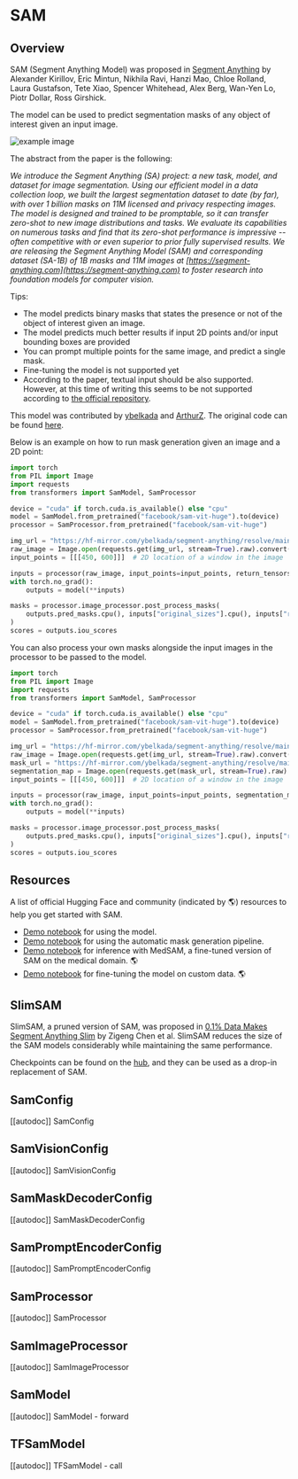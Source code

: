 <!--Copyright 2023 The HuggingFace Team. All rights reserved.

Licensed under the Apache License, Version 2.0 (the "License"); you may not use this file except in compliance with
the License. You may obtain a copy of the License at

http://www.apache.org/licenses/LICENSE-2.0

Unless required by applicable law or agreed to in writing, software distributed under the License is distributed on
an "AS IS" BASIS, WITHOUT WARRANTIES OR CONDITIONS OF ANY KIND, either express or implied. See the License for the
specific language governing permissions and limitations under the License.

⚠️ Note that this file is in Markdown but contain specific syntax for our doc-builder (similar to MDX) that may not be
rendered properly in your Markdown viewer.

-->

# SAM

## Overview

SAM (Segment Anything Model) was proposed in [Segment Anything](https://arxiv.org/pdf/2304.02643v1.pdf) by Alexander Kirillov, Eric Mintun, Nikhila Ravi, Hanzi Mao, Chloe Rolland, Laura Gustafson, Tete Xiao, Spencer Whitehead, Alex Berg, Wan-Yen Lo, Piotr Dollar, Ross Girshick.

The model can be used to predict segmentation masks of any object of interest given an input image. 

![example image](https://hf-mirror.com/datasets/huggingface/documentation-images/resolve/main/transformers/model_doc/sam-output.png)

The abstract from the paper is the following:

*We introduce the Segment Anything (SA) project: a new task, model, and dataset for image segmentation. Using our efficient model in a data collection loop, we built the largest segmentation dataset to date (by far), with over 1 billion masks on 11M licensed and privacy respecting images. The model is designed and trained to be promptable, so it can transfer zero-shot to new image distributions and tasks. We evaluate its capabilities on numerous tasks and find that its zero-shot performance is impressive -- often competitive with or even superior to prior fully supervised results. We are releasing the Segment Anything Model (SAM) and corresponding dataset (SA-1B) of 1B masks and 11M images at [https://segment-anything.com](https://segment-anything.com) to foster research into foundation models for computer vision.*

Tips:

- The model predicts binary masks that states the presence or not of the object of interest given an image.
- The model predicts much better results if input 2D points and/or input bounding boxes are provided
- You can prompt multiple points for the same image, and predict a single mask. 
- Fine-tuning the model is not supported yet
- According to the paper, textual input should be also supported. However, at this time of writing this seems to be not supported according to [the official repository](https://github.com/facebookresearch/segment-anything/issues/4#issuecomment-1497626844). 


This model was contributed by [ybelkada](https://hf-mirror.com/ybelkada) and [ArthurZ](https://hf-mirror.com/ArthurZ).
The original code can be found [here](https://github.com/facebookresearch/segment-anything).

Below is an example on how to run mask generation given an image and a 2D point:

```python
import torch
from PIL import Image
import requests
from transformers import SamModel, SamProcessor

device = "cuda" if torch.cuda.is_available() else "cpu"
model = SamModel.from_pretrained("facebook/sam-vit-huge").to(device)
processor = SamProcessor.from_pretrained("facebook/sam-vit-huge")

img_url = "https://hf-mirror.com/ybelkada/segment-anything/resolve/main/assets/car.png"
raw_image = Image.open(requests.get(img_url, stream=True).raw).convert("RGB")
input_points = [[[450, 600]]]  # 2D location of a window in the image

inputs = processor(raw_image, input_points=input_points, return_tensors="pt").to(device)
with torch.no_grad():
    outputs = model(**inputs)

masks = processor.image_processor.post_process_masks(
    outputs.pred_masks.cpu(), inputs["original_sizes"].cpu(), inputs["reshaped_input_sizes"].cpu()
)
scores = outputs.iou_scores
```

You can also process your own masks alongside the input images in the processor to be passed to the model.

```python
import torch
from PIL import Image
import requests
from transformers import SamModel, SamProcessor

device = "cuda" if torch.cuda.is_available() else "cpu"
model = SamModel.from_pretrained("facebook/sam-vit-huge").to(device)
processor = SamProcessor.from_pretrained("facebook/sam-vit-huge")

img_url = "https://hf-mirror.com/ybelkada/segment-anything/resolve/main/assets/car.png"
raw_image = Image.open(requests.get(img_url, stream=True).raw).convert("RGB")
mask_url = "https://hf-mirror.com/ybelkada/segment-anything/resolve/main/assets/car.png"
segmentation_map = Image.open(requests.get(mask_url, stream=True).raw).convert("RGB")
input_points = [[[450, 600]]]  # 2D location of a window in the image

inputs = processor(raw_image, input_points=input_points, segmentation_maps=mask, return_tensors="pt").to(device)
with torch.no_grad():
    outputs = model(**inputs)

masks = processor.image_processor.post_process_masks(
    outputs.pred_masks.cpu(), inputs["original_sizes"].cpu(), inputs["reshaped_input_sizes"].cpu()
)
scores = outputs.iou_scores
```

## Resources

A list of official Hugging Face and community (indicated by 🌎) resources to help you get started with SAM.

- [Demo notebook](https://github.com/huggingface/notebooks/blob/main/examples/segment_anything.ipynb) for using the model.
- [Demo notebook](https://github.com/huggingface/notebooks/blob/main/examples/automatic_mask_generation.ipynb) for using the automatic mask generation pipeline.
- [Demo notebook](https://github.com/NielsRogge/Transformers-Tutorials/blob/master/SAM/Run_inference_with_MedSAM_using_HuggingFace_Transformers.ipynb) for inference with MedSAM, a fine-tuned version of SAM on the medical domain. 🌎
- [Demo notebook](https://github.com/NielsRogge/Transformers-Tutorials/blob/master/SAM/Fine_tune_SAM_(segment_anything)_on_a_custom_dataset.ipynb) for fine-tuning the model on custom data. 🌎

## SlimSAM

SlimSAM, a pruned version of SAM, was proposed in [0.1% Data Makes Segment Anything Slim](https://arxiv.org/abs/2312.05284) by Zigeng Chen et al. SlimSAM reduces the size of the SAM models considerably while maintaining the same performance.

Checkpoints can be found on the [hub](https://hf-mirror.com/models?other=slimsam), and they can be used as a drop-in replacement of SAM.

## SamConfig

[[autodoc]] SamConfig

## SamVisionConfig

[[autodoc]] SamVisionConfig

## SamMaskDecoderConfig

[[autodoc]] SamMaskDecoderConfig

## SamPromptEncoderConfig

[[autodoc]] SamPromptEncoderConfig


## SamProcessor

[[autodoc]] SamProcessor


## SamImageProcessor

[[autodoc]] SamImageProcessor


## SamModel

[[autodoc]] SamModel
    - forward


## TFSamModel

[[autodoc]] TFSamModel
    - call
